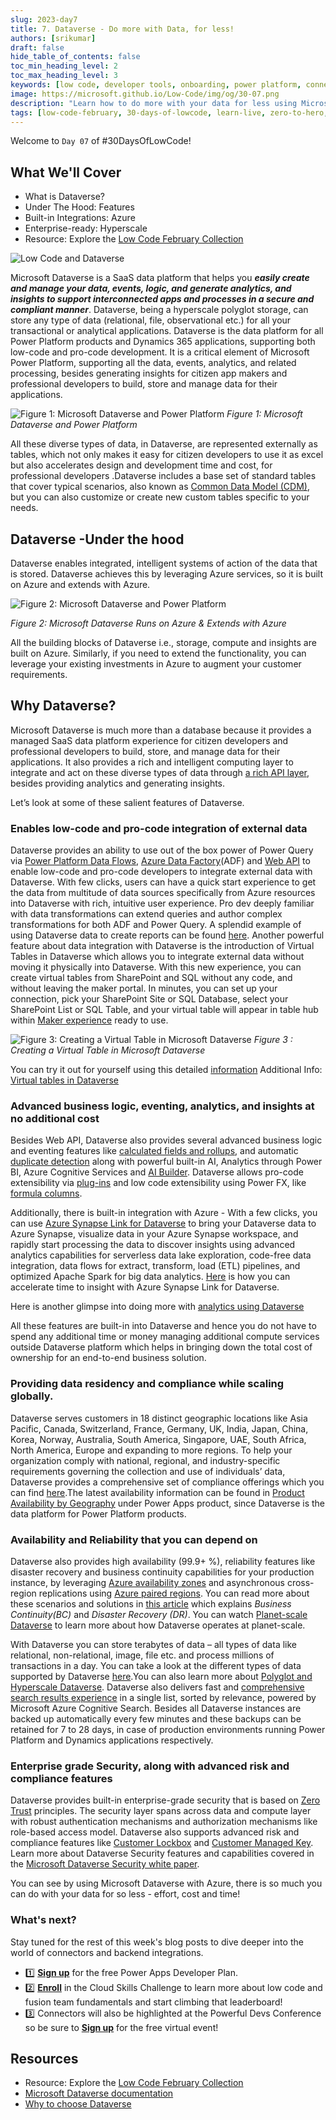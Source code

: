 ```yaml
---
slug: 2023-day7
title: 7. Dataverse - Do more with Data, for less!
authors: [srikumar]
draft: false
hide_table_of_contents: false
toc_min_heading_level: 2
toc_max_heading_level: 3
keywords: [low code, developer tools, onboarding, power platform, connectors, custom connectors]
image: https://microsoft.github.io/Low-Code/img/og/30-07.png
description: "Learn how to do more with your data for less using Microsoft Dataverse!" 
tags: [low-code-february, 30-days-of-lowcode, learn-live, zero-to-hero, ask-the-expert,fusion-teams, power-platform]
---
```


<head>
  <meta name="twitter:url" 
    content="https://microsoft.github.io/Low-Code/blog/2023-day7" />
  <meta name="twitter:title" 
    content="7. Manage your data with Dataverse!" />
  <meta name="twitter:description" 
    content="Learn how to do more with your data for less using Microsoft Dataverse!" />
  <meta name="twitter:image" 
    content="https://microsoft.github.io/Low-Code/img/og/30-07.png" />
  <meta name="twitter:card" content="summary_large_image" />
  <meta name="twitter:creator" 
    content="@nitya" />
  <meta name="twitter:site" content="@AzureAdvocates" /> 
  <link rel="canonical" 
    href="https://microsoft.github.io/Low-Code/blog/2023-day7" />
</head>



Welcome to `Day 07` of #30DaysOfLowCode!

## What We'll Cover
 * What is Dataverse?
 * Under The Hood: Features
 * Built-in Integrations: Azure
 * Enterprise-ready: Hyperscale
 * Resource: Explore the [Low Code February Collection](https://aka.ms/lowcode-february/collection)


![Low Code and Dataverse](./../../../static/img/og/30-07.png)


<!-- ************************************* -->
<!--  AUTHORS: ONLY UPDATE BELOW THIS LINE -->
<!-- ************************************* -->

Microsoft Dataverse is a SaaS data platform that helps you ***easily create and manage your data, events, logic, and generate analytics, and insights to support interconnected apps and processes in a secure and compliant manner***. Dataverse, being a hyperscale polyglot storage, can store any type of data (relational, file, observational etc.) for all your transactional or analytical applications. Dataverse is the data platform for all Power Platform products and Dynamics 365 applications, supporting both low-code and pro-code development. It is a critical element of Microsoft Power Platform, supporting all the data, events, analytics, and related processing, besides generating insights for citizen app makers and professional developers to build, store and manage data for their applications. 

![Figure 1: Microsoft Dataverse and Power Platform](./DataverseRunsOnAzure.png)
*Figure 1: Microsoft Dataverse and Power Platform*

All these diverse types of data, in Dataverse, are represented externally as tables, which not only makes it easy for citizen developers to use it as excel but also accelerates design and development time and cost, for professional developers .Dataverse includes a base set of standard tables that cover typical scenarios, also known as [Common Data Model (CDM)](https://learn.microsoft.com/common-data-model/?WT.mc_id=javascript-82212-ninarasi), but you can also customize or create new custom tables specific to your needs.

## Dataverse -Under the hood 
Dataverse enables integrated, intelligent systems of action of the data that is stored. Dataverse achieves this by leveraging Azure services, so it is built on Azure and extends with Azure. 

 ![Figure 2: Microsoft Dataverse and Power Platform](./DataverseRunsOnAzure.png)

*Figure 2: Microsoft Dataverse Runs on Azure & Extends with Azure*

All the building blocks of Dataverse i.e., storage, compute and insights are built on Azure. Similarly, if you need to extend the functionality, you can leverage your existing investments in Azure to augment your customer requirements. 

## Why Dataverse? ##
Microsoft Dataverse is much more than a database because it provides a managed SaaS data platform experience for citizen developers and professional developers to build, store, and manage data for their applications. It also provides a rich and intelligent computing layer to integrate and act on these diverse types of data through [a rich API layer](https://learn.microsoft.com/power-apps/developer/data-platform/webapi/overview/?WT.mc_id=javascript-82212-ninarasi), besides providing analytics and generating insights. 

Let’s look at some of these salient features of Dataverse. 

### Enables low-code and pro-code integration of external data

Dataverse provides an ability to use out of the box power of Power Query via [Power Platform Data Flows](https://learn.microsoft.com/power-query/dataflows/create-use/?WT.mc_id=javascript-82212-ninarasi), [Azure Data Factory](https://learn.microsoft.com/azure/data-factory/connector-dynamics-crm-office-365?tabs=data-factory/?WT.mc_id=javascript-82212-ninarasi)(ADF) and [Web API](https://learn.microsoft.com/power-apps/developer/data-platform/webapi/perform-operations-web-api/?WT.mc_id=javascript-82212-ninarasi) to enable low-code and pro-code developers to integrate external data with Dataverse. With few clicks, users can have a quick start experience to get the data from multitude of data sources specifically from Azure resources into Dataverse with rich, intuitive user experience. Pro dev deeply familiar with data transformations can extend queries and author complex transformations for both ADF and Power Query. A splendid example of using Dataverse data to create reports can be found [here](https://learn.microsoft.com/power-apps/maker/data-platform/data-platform-powerbi-connector?tabs=Dataverse/?WT.mc_id=javascript-82212-ninarasi). Another powerful feature about data integration with Dataverse is the introduction of Virtual Tables in Dataverse which allows you to integrate external data without moving it physically into Dataverse. With this new experience, you can create virtual tables from SharePoint and SQL without any code, and without leaving the maker portal. In minutes, you can set up your connection, pick your SharePoint Site or SQL Database, select your SharePoint List or SQL Table, and your virtual table will appear in table hub within [Maker experience](https://make.powerapps.com) ready to use.

  ![Figure 3: Creating a Virtual Table in Microsoft Dataverse](./VT_SQL_short_221215_small.gif)
*Figure 3 : Creating a Virtual Table in Microsoft Dataverse* 

You can try it out for yourself using this detailed [information](https://powerapps.microsoft.com/blog/virtual-tables-creation-wizard-now-in-public-preview/?WT.mc_id=javascript-82212-ninarasi) 
Additional Info: [Virtual tables in Dataverse](https://www.youtube.com/watch?v=viRTtGEZXNE&list=PL8b8RgcLYAyqDb3hgrVOs-xICPtorzSiK&index=2&ab_channel=MicrosoftPowerPlatform)

### Advanced business logic, eventing, analytics, and insights at no additional cost 
Besides Web API, Dataverse also provides several advanced business logic and eventing features like [calculated fields and rollups](https://learn.microsoft.com/power-apps/developer/data-platform/calculated-rollup-attributes/?WT.mc_id=javascript-82212-ninarasi), and automatic [duplicate detection](https://learn.microsoft.com/power-platform/admin/detect-duplicate-records/?WT.mc_id=javascript-82212-ninarasi) along with powerful built-in AI, Analytics through Power BI, Azure Cognitive Services and [AI Builder](https://learn.microsoft.com/power-apps/use-ai-builder/?WT.mc_id=javascript-82212-ninarasi). Dataverse allows pro-code extensibility via [plug-ins](https://learn.microsoft.com/power-apps/developer/data-platform/plug-ins/?WT.mc_id=javascript-82212-ninarasi) and low code extensibility using Power FX, like [formula columns](https://learn.microsoft.com/power-apps/maker/data-platform/formula-columns/?WT.mc_id=javascript-82212-ninarasi).

Additionally, there is built-in integration with Azure - With a few clicks, you can use [Azure Synapse Link for Dataverse](https://learn.microsoft.com/power-apps/maker/data-platform/export-to-data-lake/?WT.mc_id=javascript-82212-ninarasi) to bring your Dataverse data to Azure Synapse, visualize data in your Azure Synapse workspace, and rapidly start processing the data to discover insights using advanced analytics capabilities for serverless data lake exploration, code-free data integration, data flows for extract, transform, load (ETL) pipelines, and optimized Apache Spark for big data analytics. [Here](https://cloudblogs.microsoft.com/powerplatform/2021/05/26/accelerate-time-to-insight-with-azure-synapse-link-for-dataverse/) is how you can accelerate time to insight with Azure Synapse Link for Dataverse. 

Here is another glimpse into doing more with [analytics using Dataverse](https://www.youtube.com/watch?v=UNMYSEN3VeI&list=PL8b8RgcLYAyqDb3hgrVOs-xICPtorzSiK&index=50&ab_channel=MicrosoftPowerPlatform)

All these features are built-in into Dataverse and hence you do not have to spend any additional time or money managing additional compute services outside Dataverse platform which helps in bringing down the total cost of ownership for an end-to-end business solution.

### Providing data residency and compliance while scaling globally.
Dataverse serves customers in 18 distinct geographic locations like Asia Pacific, Canada, Switzerland, France, Germany, UK, India, Japan, China, Korea, Norway, Australia, South America, Singapore, UAE, South Africa, North America, Europe and expanding to more regions. To help your organization comply with national, regional, and industry-specific requirements governing the collection and use of individuals’ data, Dataverse provides a comprehensive set of compliance offerings which you can find [here](https://learn.microsoft.com/power-platform/admin/wp-compliance-data-privacy/?WT.mc_id=javascript-82212-ninarasi).The latest availability information can be found in [Product Availability by Geography](https://powerplatform.microsoft.com/availability-reports/georeport/?WT.mc_id=javascript-82212-ninarasi) under Power Apps product, since Dataverse is the data platform for Power Platform products.

### Availability and Reliability that you can depend on
Dataverse also provides high availability (99.9+ %), reliability features like disaster recovery and business continuity capabilities for your production instance, by leveraging [Azure availability zones](https://learn.microsoft.com/azure/reliability/availability-zones-overview/?WT.mc_id=javascript-82212-ninarasi) and asynchronous cross-region replications using [Azure paired regions](https://learn.microsoft.com/azure/reliability/cross-region-replication-azure/?WT.mc_id=javascript-82212-ninarasi). You can read more about these scenarios and solutions in [this article](https://learn.microsoft.com/power-platform/admin/business-continuity-disaster-recovery/?WT.mc_id=javascript-82212-ninarasi) which explains *Business Continuity(BC)* and *Disaster Recovery (DR)*. You can watch [Planet-scale Dataverse](https://www.youtube.com/watch?v=QlQmBPYAK8I&list=PL8b8RgcLYAyqDb3hgrVOs-xICPtorzSiK&index=39&t=100s&ab_channel=MicrosoftPowerPlatform) to learn more about how Dataverse operates at planet-scale.

With Dataverse you can store terabytes of data – all types of data like relational, non-relational, image, file etc. and process millions of transactions in a day. You can take a look at the different types of data supported by Dataverse [here](https://learn.microsoft.com/power-apps/maker/data-platform/types-of-fields/?WT.mc_id=javascript-82212-ninarasi).You can also learn more about [Polyglot and Hyperscale Dataverse](https://www.youtube.com/watch?v=bSscrGddctI&list=PL8b8RgcLYAyqDb3hgrVOs-xICPtorzSiK&index=35&ab_channel=MicrosoftPowerPlatform). Dataverse also delivers fast and [comprehensive search results experience](https://learn.microsoft.com/power-platform/admin/configure-relevance-search-organization#what-is-dataverse-search/?WT.mc_id=javascript-82212-ninarasi) in a single list, sorted by relevance, powered by Microsoft Azure Cognitive Search. Besides all Dataverse instances are backed up automatically every few minutes and these backups can be retained for 7 to 28 days, in case of production environments running Power Platform and Dynamics applications respectively. 


### Enterprise grade Security, along with advanced risk and compliance features
Dataverse provides built-in enterprise-grade security that is based on [Zero Trust](https://www.microsoft.com/security/business/zero-trust/?WT.mc_id=javascript-82212-ninarasi) principles. The security layer spans across data and compute layer with robust authentication mechanisms and authorization mechanisms like role-based access model. Dataverse also supports advanced risk and compliance features like [Customer Lockbox](https://learn.microsoft.com/power-platform/admin/about-lockbox/?WT.mc_id=javascript-82212-ninarasi) and [Customer Managed Key](https://learn.microsoft.com/power-platform/admin/manage-encryption-key/?WT.mc_id=javascript-82212-ninarasi). Learn more about Dataverse Security features and capabilities covered in the [Microsoft Dataverse Security white paper](https://download.microsoft.com/download/9/e/d/9edefa88-50a0-4900-97f4-815bca5a7cb8/Dataverse-security-and-scenarios.pdf).

You can see by using Microsoft Dataverse with Azure, there is so much you can do with your data for so less - effort, cost and time! 

### What's next?

Stay tuned for the rest of this week's blog posts to dive deeper into the world of connectors and backend integrations.  

* 1️⃣ [**Sign up**](https://aka.ms/lowcode-february/devplan) for the free Power Apps Developer Plan.
* 2️⃣ [**Enroll**](https://aka.ms/lowcode-february/challenge) in the Cloud Skills Challenge to learn more about low code and fusion team fundamentals and start climbing that leaderboard!
* 3️⃣ Connectors will also be highlighted at the Powerful Devs Conference so be sure to [**Sign up**](https://aka.ms/lowcode-february/PowerfulDevsConf2023) for the free virtual event!

## Resources
* Resource: Explore the [Low Code February Collection](https://aka.ms/lowcode-february/collection)
* [Microsoft Dataverse documentation](https://learn.microsoft.com/power-apps/maker/data-platform/?WT.mc_id=javascript-82212-ninarasi)
* [Why to choose Dataverse](https://www.youtube.com/watch?v=fbKZlF1WMBk&list=PL8b8RgcLYAyqDb3hgrVOs-xICPtorzSiK&index=5&ab_channel=MicrosoftPowerPlatform)






